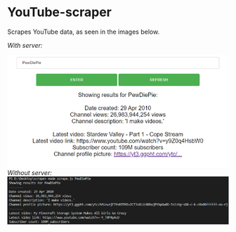 # YouTube-scraper
Scrapes YouTube data, as seen in the images below.

<i>With server:</i>

<img src="1.PNG" />
<br>
<i>Without server:</i>

<img src="2.PNG" />

